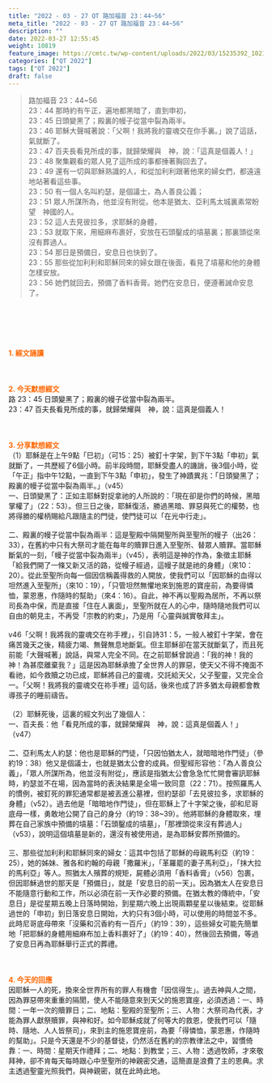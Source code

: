 ```yaml
---
title: "2022 - 03 - 27 QT 路加福音 23：44~56"
meta_title: "2022 - 03 - 27 QT 路加福音 23：44~56"
description: ""
date: 2022-03-27 12:55:45
weight: 10819
feature_image: https://cmtc.tw/wp-content/uploads/2022/03/15235392_10211799862337740_180693556567566654_o-1.webp
categories: ["QT 2022"]
tags: ["QT 2022"]
draft: false
---
```


<blockquote>路加福音 23：44~56<br />
23：44 那時約有午正，遍地都黑暗了，直到申初，<br />
23：45 日頭變黑了；殿裏的幔子從當中裂為兩半。<br />
23：46 耶穌大聲喊著說：「父啊！我將我的靈魂交在你手裏。」說了這話，氣就斷了。<br />
23：47 百夫長看見所成的事，就歸榮耀與　神，說：「這真是個義人！」<br />
23：48 聚集觀看的眾人見了這所成的事都捶著胸回去了。<br />
23：49 還有一切與耶穌熟識的人，和從加利利跟著他來的婦女們，都遠遠地站著看這些事。<br />
23：50 有一個人名叫約瑟，是個議士，為人善良公義；<br />
23：51 眾人所謀所為，他並沒有附從。他本是猶太、亞利馬太城裏素常盼望　神國的人。<br />
23：52 這人去見彼拉多，求耶穌的身體，<br />
23：53 就取下來，用細麻布裹好，安放在石頭鑿成的墳墓裏；那裏頭從來沒有葬過人。<br />
23：54 那日是預備日，安息日也快到了。<br />
23：55 那些從加利利和耶穌同來的婦女跟在後面，看見了墳墓和他的身體怎樣安放。<br />
23：56 她們就回去，預備了香料香膏。她們在安息日，便遵著誡命安息了。</blockquote><br />
&nbsp;<br />
<br />
&nbsp;<br />
<br />
<span style="color: #ff6600;"><strong>1. </strong><strong>經文誦讀</strong></span><br />
<br />
<span style="color: #ff6600;"><strong> </strong></span><br />
<br />
<span style="color: #ff6600;"><strong>2. 今天默想</strong><strong>經文<br />
</strong></span>路 23：45 日頭變黑了；殿裏的幔子從當中裂為兩半。<br />
23：47 百夫長看見所成的事，就歸榮耀與　神，說：這真是個義人！<br />
<br />
&nbsp;<br />
<br />
<span style="color: #ff6600;"><strong>3. 分享默想經文<br />
</strong></span>（1）耶穌是在上午9點「巳初」（可15：25）被釘十字架，到下午3點「申初」氣就斷了，一共歷經了6個小時。前半段時間，耶穌受盡人的譏誚，後3個小時，從「午正」指中午12點，一直到下午3點「申初」，發生了神蹟異兆：「日頭變黑了；殿裏的幔子從當中裂為兩半。」（v45）<br />
一、日頭變黑了：正如主耶穌對捉拿祂的人所說的：「現在卻是你們的時候，黑暗掌權了」（22：53）。但三日之後，耶穌復活，勝過黑暗、罪惡與死亡的權勢，也將得勝的權柄賜給凡跟隨主的門徒，使門徒可以「在光中行走」。<br />
<br />
二、殿裏的幔子從當中裂為兩半：這是聖殿中隔開聖所與至聖所的幔子（出26：33），在舊約中只有大祭司才能在每年的贖罪日進入至聖所、替眾人贖罪。當耶穌斷氣的一刻，「幔子從當中裂為兩半」（v45），表明這是神的作為，象徵主耶穌「給我們開了一條又新又活的路，從幔子經過，這幔子就是祂的身體」（來10：20）。從此至聖所向每一個因信稱義得救的人開放，使我們可以「因耶穌的血得以坦然進入至聖所」（來10：19），「只管坦然無懼地來到施恩的寶座前，為要得憐恤，蒙恩惠，作隨時的幫助」（來4：16）。自此，神不再以聖殿為居所，不再以祭司長為中保，而是直接「住在人裏面」，至聖所就在人的心中，隨時隨地我們可以自由的朝見主，不再受「宗教的約束」，乃是用「心靈與誠實敬拜主」。<br />
<br />
v46「父啊！我將我的靈魂交在祢手裡」，引自詩31：5，一般人被釘十字架，會在痛苦幾天之後，精疲力竭、無聲無息地斷氣。但主耶穌卻在當天就斷氣了，而且死前能「大聲喊著」說話，與常人完全不同。在之前耶穌曾說過：「我的神！我的神！為甚麼離棄我？」這是因為耶穌承擔了全世界人的罪惡，使天父不得不掩面不看祂，如今救贖之功已成，耶穌將自己的靈魂，交託給天父，父子聖靈，又完全合一。「父啊！我將我的靈魂交在祢手裡」這句話，後來也成了許多猶太母親都會教導孩子的睡前禱告。<br />
<br />
（2）耶穌死後，這裏的經文列出了幾個人：<br />
一、百夫長：他「看見所成的事，就歸榮耀與　神，說：這真是個義人！」（v47）<br />
<br />
二、亞利馬太人約瑟：他也是耶穌的門徒，「只因怕猶太人，就暗暗地作門徒」（參約19：38）他又是個議士，也就是猶太公會的成員。但聖經形容他：「為人善良公義」，「眾人所謀所為，他並沒有附從」，應該是指猶太公會急急忙忙開會審訊耶穌時，約瑟並不在場，因為當時的表決結果是全場一致同意（22：71）。按照羅馬人的慣例，被釘死的罪犯通常都是被丟進公墓裡，但約瑟卻「去見彼拉多，求耶穌的身體」（v52）。過去他是「暗暗地作門徒」，但在耶穌上了十字架之後，卻和尼哥底母一樣，勇敢地公開了自己的身分（約19：38~39）。他將耶穌的身體取來，埋葬在自己家族中預備的墳墓：「石頭鑿成的墳墓」，「那裡頭從來沒有葬過人」（v53），說明這個墳墓是新的，還沒有被使用過，是為耶穌安葬所預備的。<br />
<br />
三、那些從加利利和耶穌同來的婦女：這其中包括了耶穌的母親馬利亞（約19：25），她的姊妹、雅各和約翰的母親「撒羅米」，「革羅罷的妻子馬利亞」，「抹大拉的馬利亞」等人。照猶太人殯葬的規矩，屍體必須用「香料香膏」（v56）包裹，但因耶穌過世的那天是「預備日」，就是「安息日的前一天」。因為猶太人在安息日不能隨意行動和工作，所以必須在前一天作必要的預備。在猶太教的傳統中，「安息日」是從星期五晚上日落時開始，到星期六晚上出現兩顆星星以後結束。從耶穌過世的「申初」到日落安息日開始，大約只有3個小時，可以使用的時間並不多。此時尼哥底母帶來「沒藥和沉香約有一百斤」（約19：39），這些婦女可能先簡單地「把耶穌的身體用細麻布加上香料裹好了」（約19：40），然後回去預備，等過了安息日再為耶穌舉行正式的葬禮。<br />
<br />
&nbsp;<br />
<br />
<span style="color: #ff6600;"><strong>4. 今天的回應<br />
</strong></span>因耶穌一人的死，換來全世界所有的罪人有機會「因信得生」。過去神與人之間，因為罪惡帶來重重的隔閡，使人不能隨意來到天父的施恩寶座，必須透過：一、時間：一年一次的贖罪日；二、地點：聖殿的至聖所；三、人物：大祭司為代表，才能為罪人獻祭贖罪，與神和好。如今耶穌成就了何等大的救恩，使我們可以「隨時、隨地、人人皆祭司」，來到主的施恩寶座前，為要「得憐恤，蒙恩惠，作隨時的幫助」。只是今天還是不少的基督徒，仍然活在舊約的宗教律法之中，習慣倚靠：一、時間：星期天作禮拜；二、地點：到教堂；三、人物：透過牧師，才來敬拜神，卻不肯每天每時跟心中至聖所的神親密交通，這簡直是浪費了主的恩典。求主透過聖靈光照我們，與神親密，就在此時此地。<br />
<br />
&nbsp;
        
